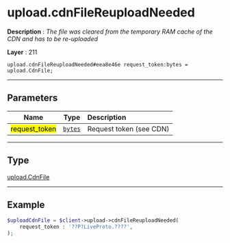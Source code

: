 # upload.cdnFileReuploadNeeded

**Description** : *The file was cleared from the temporary RAM cache of the CDN and has to be re-uploaded*

**Layer** : 211

```tl
upload.cdnFileReuploadNeeded#eea8e46e request_token:bytes = upload.CdnFile;
```

---

## Parameters

| Name | Type | Description |
| :---: | :---: | :--- |
| <mark>request_token</mark> | [`bytes`](type/bytes) | Request token (see CDN) |

---

## Type

[upload.CdnFile](type/upload.CdnFile)

---

## Example

```php
$uploadCdnFile = $client->upload->cdnFileReuploadNeeded(
	request_token : '??P?LiveProto.????',
);
```